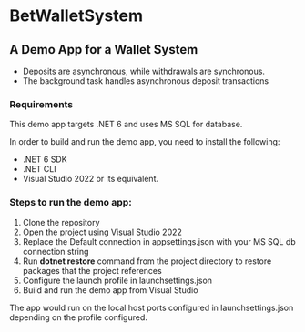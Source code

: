 # BetWalletSystem

## A Demo App for a Wallet System

- Deposits are asynchronous, while withdrawals are synchronous.
- The background task handles asynchronous deposit transactions

### Requirements

This demo app targets .NET 6 and uses MS SQL for database.

In order to build and run the demo app, you need to install the following:

- .NET 6 SDK
- .NET CLI
- Visual Studio 2022 or its equivalent.

### Steps to run the demo app:

1. Clone the repository
2. Open the project using Visual Studio 2022
3. Replace the Default connection in appsettings.json with your MS SQL db connection string
4. Run **dotnet restore** command from the project directory to restore packages that the project references
5. Configure the launch profile in launchsettings.json
6. Build and run the demo app from Visual Studio

The app would run on the local host ports configured in launchsettings.json depending on the profile configured.
